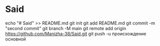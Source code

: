 # Said
echo "# Said" >> README.md 
git init 
git add README.md 
git commit -m "second commit" 
git branch -M main 
git remote add origin https://github.com/Manizha-38/Said.git
 git push -u происхождение основной
